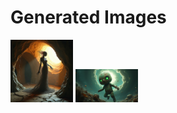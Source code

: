 # Generated Images



<img src="2025_06_21_01.png" width="100"/> <img src="2025_06_21_02.png" width="100"/>